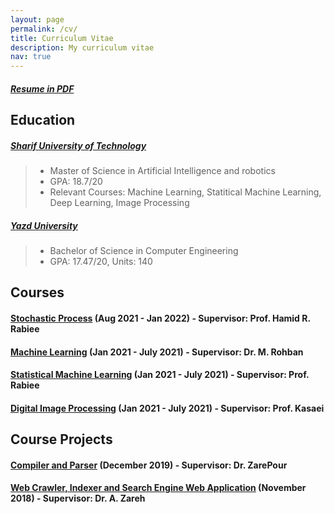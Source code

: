 ```yaml
---
layout: page
permalink: /cv/
title: Curriculum Vitae 
description: My curriculum vitae 
nav: true
---
```


##### [Resume in PDF](/assets/pdf/cv.pdf)


## Education

##### [Sharif University of Technology](https://sharif.edu)

> - Master of Science in Artificial Intelligence and robotics
> - GPA: 18.7/20
> - Relevant Courses: Machine Learning, Statitical Machine Learning, Deep Learning, Image Processing

##### [Yazd University](https://yazd.ac.ir)

> - Bachelor of Science in Computer Engineering
> - GPA: 17.47/20, Units: 140


## Courses

#### [Stochastic Process](https://github.com/pourmand1376/SP-Homeworks) (Aug 2021 - Jan 2022) - Supervisor: Prof. Hamid R. Rabiee
#### [Machine Learning](https://github.com/pourmand1376/ML-projects) (Jan 2021 - July 2021) - Supervisor: Dr. M. Rohban
#### [Statistical Machine Learning](https://github.com/pourmand1376/SML-projects) (Jan 2021 - July 2021) - Supervisor: Prof. Rabiee
#### [Digital Image Processing](https://github.com/pourmand1376/DIP-projects) (Jan 2021 - July 2021) - Supervisor: Prof. Kasaei

## Course Projects
#### [Compiler and Parser](https://github.com/pourmand1376/Parser) (December 2019) - Supervisor: Dr. ZarePour
#### [Web Crawler, Indexer and Search Engine Web Application](https://github.com/pourmand1376/Crawler) (November 2018) - Supervisor: Dr. A. Zareh
